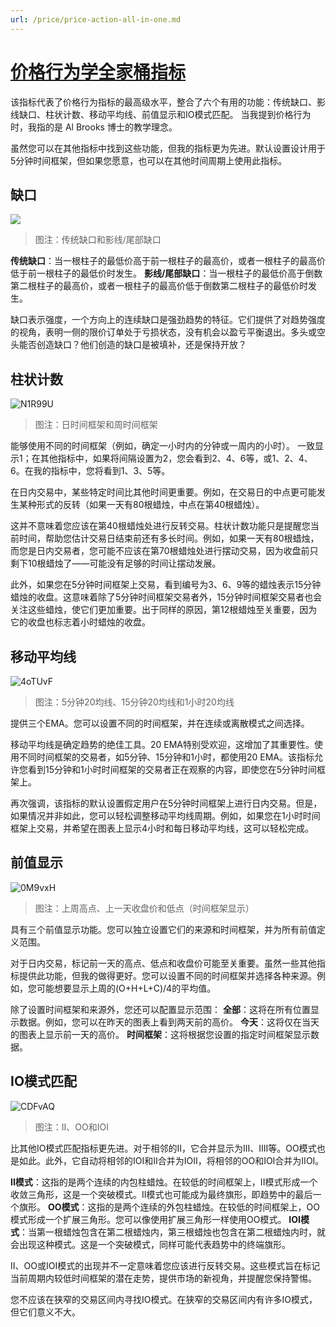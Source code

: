```yaml
---
url: /price/price-action-all-in-one.md
---
```

# [价格行为学全家桶指标](https://tw.tradingview.com/script/n78QYp0G-Price-Action-All-In-One/)

该指标代表了价格行为指标的最高级水平，整合了六个有用的功能：传统缺口、影线缺口、柱状计数、移动平均线、前值显示和IO模式匹配。
当我提到价格行为时，我指的是 Al Brooks 博士的教学理念。

虽然您可以在其他指标中找到这些功能，但我的指标更为先进。默认设置设计用于5分钟时间框架，但如果您愿意，也可以在其他时间周期上使用此指标。

## 缺口

![](https://img.forecho.com/DyY2VI.png)

> 图注：传统缺口和影线/尾部缺口

**传统缺口**：当一根柱子的最低价高于前一根柱子的最高价，或者一根柱子的最高价低于前一根柱子的最低价时发生。
**影线/尾部缺口**：当一根柱子的最低价高于倒数第二根柱子的最高价，或者一根柱子的最高价低于倒数第二根柱子的最低价时发生。

缺口表示强度，一个方向上的连续缺口是强劲趋势的特征。它们提供了对趋势强度的视角，表明一侧的限价订单处于亏损状态，没有机会以盈亏平衡退出。多头或空头能否创造缺口？他们创造的缺口是被填补，还是保持开放？

## 柱状计数

![N1R99U](https://img.forecho.com/N1R99U.png)

> 图注：日时间框架和周时间框架

能够使用不同的时间框架（例如，确定一小时内的分钟或一周内的小时）。
一致显示1；在其他指标中，如果将间隔设置为2，您会看到2、4、6等，或1、2、4、6。在我的指标中，您将看到1、3、5等。

在日内交易中，某些特定时间比其他时间更重要。例如，在交易日的中点更可能发生某种形式的反转（如果一天有80根蜡烛，中点在第40根蜡烛）。

这并不意味着您应该在第40根蜡烛处进行反转交易。柱状计数功能只是提醒您当前时间，帮助您估计交易日结束前还有多长时间。例如，如果一天有80根蜡烛，而您是日内交易者，您可能不应该在第70根蜡烛处进行摆动交易，因为收盘前只剩下10根蜡烛了——可能没有足够的时间让摆动发展。

此外，如果您在5分钟时间框架上交易，看到编号为3、6、9等的蜡烛表示15分钟蜡烛的收盘。这意味着除了5分钟时间框架交易者外，15分钟时间框架交易者也会关注这些蜡烛，使它们更加重要。出于同样的原因，第12根蜡烛至关重要，因为它的收盘也标志着小时蜡烛的收盘。

## 移动平均线

![4oTUvF](https://img.forecho.com/4oTUvF.png)

> 图注：5分钟20均线、15分钟20均线和1小时20均线

提供三个EMA。您可以设置不同的时间框架，并在连续或离散模式之间选择。

移动平均线是确定趋势的绝佳工具。20 EMA特别受欢迎，这增加了其重要性。使用不同时间框架的交易者，如5分钟、15分钟和1小时，都使用20 EMA。该指标允许您看到15分钟和1小时时间框架的交易者正在观察的内容，即使您在5分钟时间框架上。

再次强调，该指标的默认设置假定用户在5分钟时间框架上进行日内交易。但是，如果情况并非如此，您可以轻松调整移动平均线周期。例如，如果您在1小时时间框架上交易，并希望在图表上显示4小时和每日移动平均线，这可以轻松完成。

## 前值显示

![0M9vxH](https://img.forecho.com/0M9vxH.png)

> 图注：上周高点、上一天收盘价和低点（时间框架显示）

具有三个前值显示功能。您可以独立设置它们的来源和时间框架，并为所有前值定义范围。

对于日内交易，标记前一天的高点、低点和收盘价可能至关重要。虽然一些其他指标提供此功能，但我的做得更好。您可以设置不同的时间框架并选择各种来源。例如，您可能想要显示上周的(O+H+L+C)/4的平均值。

除了设置时间框架和来源外，您还可以配置显示范围：
**全部**：这将在所有位置显示数据。例如，您可以在昨天的图表上看到两天前的高价。
**今天**：这将仅在当天的图表上显示前一天的高价。
**时间框架**：这将根据您设置的指定时间框架显示数据。

## IO模式匹配

![CDFvAQ](https://img.forecho.com/CDFvAQ.png)

> 图注：II、OO和IOI

比其他IO模式匹配指标更先进。对于相邻的II，它合并显示为III、IIII等。OO模式也是如此。此外，它自动将相邻的IOI和II合并为IOII，将相邻的OO和IOI合并为IIOI。

**II模式**：这指的是两个连续的内包柱蜡烛。在较低的时间框架上，II模式形成一个收敛三角形，这是一个突破模式。II模式也可能成为最终旗形，即趋势中的最后一个旗形。
**OO模式**：这指的是两个连续的外包柱蜡烛。在较低的时间框架上，OO模式形成一个扩展三角形。您可以像使用扩展三角形一样使用OO模式。
**IOI模式**：当第一根蜡烛包含在第二根蜡烛内，第三根蜡烛也包含在第二根蜡烛内时，就会出现这种模式。这是一个突破模式，同样可能代表趋势中的终端旗形。

II、OO或IOI模式的出现并不一定意味着您应该进行反转交易。这些模式旨在标记当前周期内较低时间框架的潜在走势，提供市场的新视角，并提醒您保持警惕。

您不应该在狭窄的交易区间内寻找IO模式。在狭窄的交易区间内有许多IO模式，但它们意义不大。
